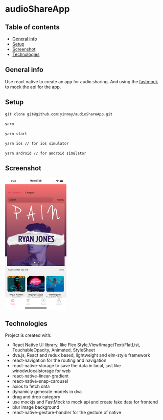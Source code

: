 # audioShareApp

## Table of contents

- [General info](#general-info)
- [Setup](#setup)
- [Screenshot](#Screenshot)
- [Technologies](#Technologies)

## General info

Use react native to create an app for audio sharing. And using the [fastmock](https://www.fastmock.site) to mock the api for the app.

## Setup

```
git clone git@github.com:yinmay/audioShareApp.git

yarn

yarn start

yarn ios // for ios simulator

yarn android // for android simulator

```

## Screenshot

<img src="./src/assets/images/screenshot.png" width = "200" alt="screenshot" />

<!-- <video id="video" width="800px" height="600px"  controls="" preload="none" poster="./src/assets/videos/videos.mp4">
      <source id="mp4" src="./src/assets/videos/videos.mp4" type="video/mp4">
</videos> -->

## Technologies

Project is created with:

- React Native UI library, like Flex Style,View/Image/Text/FlatList, TouchableOpacity, Animated, StyleSheet
- dva.js, React and redux based, lightweight and elm-style framework
- react-navigation for the routing and navigation
- react-native-storage to save the data in local, just like winodw.localstorage for web
- react-native-linear-gradient
- react-native-snap-carousel
- axios to fetch data
- dynamicly generate models in dva
- drag and drop category
- use mockjs and FastMock to mock api and create fake data for frontend
- blur image background
- react-native-gesture-handler for the gesture of native

